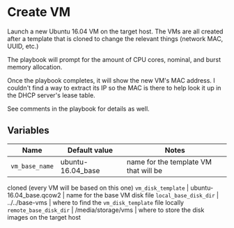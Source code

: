 # Create VM

Launch a new Ubuntu 16.04 VM on the target host. The VMs are all created after
a template that is cloned to change the relevant things (network MAC, UUID,
etc.)

The playbook will prompt for the amount of CPU cores, nominal, and burst memory
allocation.

Once the playbook completes, it will show the new VM's MAC address. I couldn't
find a way to extract its IP so the MAC is there to help look it up in the DHCP
server's lease table.

See comments in the playbook for details as well.

## Variables

Name | Default value | Notes
--- | --- | ---
`vm_base_name` | ubuntu-16.04_base | name for the template VM that will be
cloned (every VM will be based on this one)
`vm_disk_template` | ubuntu-16.04_base.qcow2 | name for the base VM disk file
`local_base_disk_dir` | ../../base-vms | where to find the `vm_disk_template`
file locally
`remote_base_disk_dir` | /media/storage/vms | where to store the disk images on
the target host
